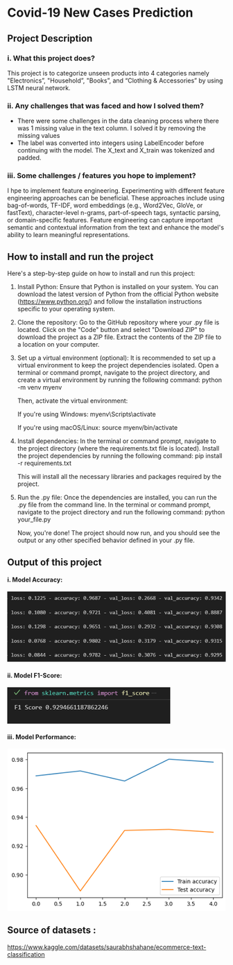 # Covid-19 New Cases Prediction

## Project Description
### i.	What this project does?
This project is to categorize unseen products into 4 categories namely "Electronics”, "Household”, "Books”, and “Clothing & Accessories” by using LSTM neural network.
### ii.	Any challenges that was faced and how I solved them?
- There were some challenges in the data cleaning process where there was 1 missing value in the text column. I solved it by removing the missing values
- The label was converted into integers using LabelEncoder before continuing with the model. The X_text and X_train was tokenized and padded. 
### iii.	Some challenges / features you hope to implement?
I hpe to implement feature engineering. Experimenting with different feature engineering approaches can be beneficial. These approaches include using bag-of-words, TF-IDF, word embeddings (e.g., Word2Vec, GloVe, or fastText), character-level n-grams, part-of-speech tags, syntactic parsing, or domain-specific features. Feature engineering can capture important semantic and contextual information from the text and enhance the model's ability to learn meaningful representations.
## How to install and run the project 
Here's a step-by-step guide on how to install and run this project:

1. Install Python: Ensure that Python is installed on your system. You can download the latest version of Python from the official Python website (https://www.python.org/) and follow the installation instructions specific to your operating system.

2. Clone the repository: Go to the GitHub repository where your .py file is located. Click on the "Code" button and select "Download ZIP" to download the project as a ZIP file. Extract the contents of the ZIP file to a location on your computer.

3. Set up a virtual environment (optional): It is recommended to set up a virtual environment to keep the project dependencies isolated. Open a terminal or command prompt, navigate to the project directory, and create a virtual environment by running the following command: python -m venv myenv

   Then, activate the virtual environment:

   If you're using Windows: myenv\Scripts\activate

   If you're using macOS/Linux: source myenv/bin/activate

4. Install dependencies: In the terminal or command prompt, navigate to the project directory (where the requirements.txt file is located). Install the project dependencies by running the following command: pip install -r requirements.txt

   This will install all the necessary libraries and packages required by the project.

5. Run the .py file: Once the dependencies are installed, you can run the .py file from the command line. In the terminal or command prompt, navigate to the project directory and run the following command: python your_file.py

   Now, you're done! The project should now run, and you should see the output or any other specified behavior defined in your .py file.

## Output of this project
#### i. Model Accuracy:

![Alt Text](https://raw.githubusercontent.com/najat321/ypai03_ecommerce_text_classification/main/Accuracy_model.PNG)

#### ii. Model F1-Score:

![Alt Text](https://raw.githubusercontent.com/najat321/ypai03_ecommerce_text_classification/main/F1%20Score_model.PNG)

#### iii. Model Performance:

 ![Alt Text](https://raw.githubusercontent.com/najat321/ypai03_ecommerce_text_classification/main/Model_performance.png)

## Source of datasets : 
https://www.kaggle.com/datasets/saurabhshahane/ecommerce-text-classification


